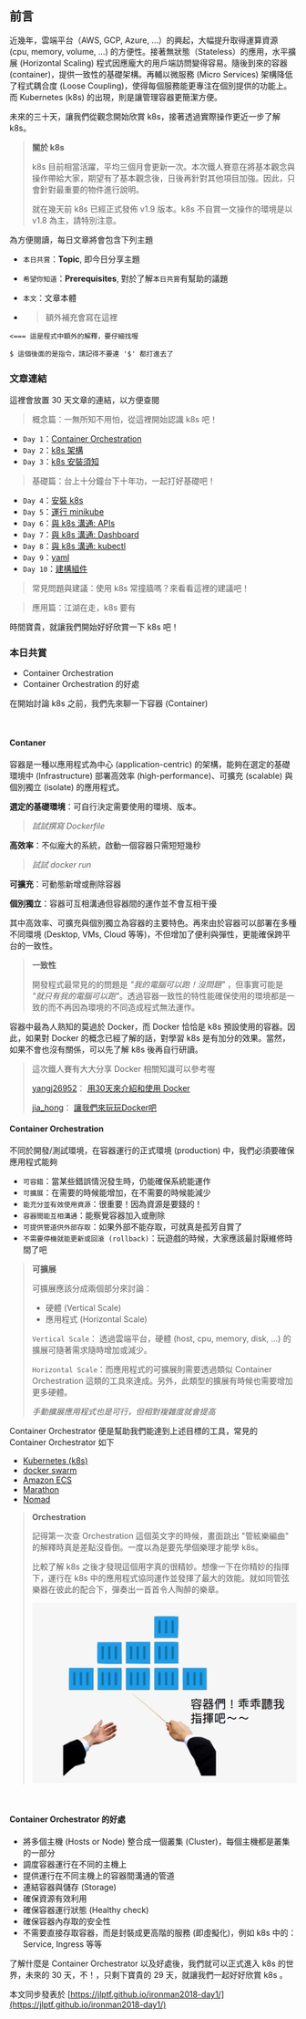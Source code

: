 ## 前言
近幾年，雲端平台（AWS, GCP, Azure, ...）的興起，大幅提升取得運算資源 (cpu, memory, volume, ...) 的方便性。接著無狀態（Stateless）的應用，水平擴展 (Horizontal Scaling) 程式因應龐大的用戶端訪問變得容易。隨後到來的容器 (container)，提供一致性的基礎架構。再輔以微服務 (Micro Services) 架構降低了程式耦合度 (Loose Coupling)，使得每個服務能更專注在個別提供的功能上。而 Kubernetes (k8s) 的出現，則是讓管理容器更簡潔方便。

未來的三十天，讓我們從觀念開始欣賞 k8s，接著透過實際操作更近一步了解 k8s。
> **關於 k8s**
> 
> k8s 目前相當活躍，平均三個月會更新一次。本次鐵人賽意在將基本觀念與操作帶給大家，期望有了基本觀念後，日後再針對其他項目加強。因此，只會針對最重要的物件進行說明。
> 
> 就在幾天前 k8s 已經正式發佈 v1.9 版本。k8s 不自賞一文操作的環境是以 v1.8 為主，請特別注意。

為方便閱讀，每日文章將會包含下列主題

* `本日共賞`：**Topic**, 即今日分享主題
* `希望你知道`：**Prerequisites**, 對於了解`本日共賞`有幫助的議題
* `本文`：文章本體

* >額外補充會寫在這裡

``` 
<=== 這是程式中額外的解釋，要仔細找喔
```

```
$ 這個後面的是指令，請記得不要連 '$' 都打進去了
```

### 文章連結
這裡會放置 30 天文章的連結，以方便查閱

> 概念篇：一無所知不用怕，從這裡開始認識 k8s 吧！

 * `Day 1`：[Container Orchestration](https://ithelp.ithome.com.tw/articles/10192193)
 * `Day 2`：[k8s 架構](https://ithelp.ithome.com.tw/articles/10192409)
 * `Day 3`：[k8s 安裝須知](https://ithelp.ithome.com.tw/articles/10192448)
 
> 基礎篇：台上十分鐘台下十年功，一起打好基礎吧！
 * `Day 4`：[安裝 k8s](https://ithelp.ithome.com.tw/articles/10192748)
 * `Day 5`：[運行 minikube](https://ithelp.ithome.com.tw/articles/10193237)
 * `Day 6`：[與 k8s 溝通: APIs](https://ithelp.ithome.com.tw/articles/10193489)
 * `Day 7`：[與 k8s 溝通: Dashboard](https://ithelp.ithome.com.tw/articles/10193497)
 * `Day 8`：[與 k8s 溝通: kubectl](https://ithelp.ithome.com.tw/articles/10193502)
 * `Day 9`：[yaml](https://ithelp.ithome.com.tw/articles/10193509)
 * `Day 10`：[建構組件](https://ithelp.ithome.com.tw/articles/10193513)
 
> 常見問題與建議：使用 k8s 常撞牆嗎？來看看這裡的建議吧！
 
> 應用篇：江湖在走，k8s 要有


時間寶貴，就讓我們開始好好欣賞一下 k8s 吧！


### 本日共賞
* Container Orchestration
* Container Orchestration 的好處

在開始討論 k8s 之前，我們先來聊一下容器 (Container)

<br/>

#### Contaner

容器是一種以應用程式為中心 (application-centric) 的架構，能夠在選定的基礎環境中 (Infrastructure) 部署高效率 (high-performance)、可擴充 (scalable) 與個別獨立 (isolate) 的應用程式。


**選定的基礎環境**：可自行決定需要使用的環境、版本。
>*試試撰寫 Dockerfile*

**高效率**：不似龐大的系統，啟動一個容器只需短短幾秒
>*試試 docker run*

**可擴充**：可動態新增或刪除容器

**個別獨立**：容器可互相溝通但容器間的運作並不會互相干擾

其中高效率、可擴充與個別獨立為容器的主要特色。再來由於容器可以部署在多種不同環境 (Desktop, VMs, Cloud 等等)，不但增加了便利與彈性，更能確保跨平台的一致性。

>**一致性**
>
>開發程式最常見的的問題是 *"我的電腦可以跑！沒問題"* ，但事實可能是 *"就只有我的電腦可以跑"*。透過容器一致性的特性能確保使用的環境都是一致的而不再因為環境的不同造成程式無法運作。

容器中最為人熟知的莫過於 Docker，而 Docker 恰恰是 k8s 預設使用的容器。因此，如果對 Docker 的概念已經了解的話，對學習 k8s 是有加分的效果。當然，如果不會也沒有關係，可以先了解 k8s 後再自行研讀。

> 這次鐵人賽有大大分享 Docker 相關知識可以參考喔
> 
> [yangj26952](https://ithelp.ithome.com.tw/users/20103456/profile)： [用30天來介紹和使用 Docker](https://ithelp.ithome.com.tw/users/20103456/ironman/1320)
>
> [jia_hong](https://ithelp.ithome.com.tw/users/20107537/profile)： [讓我們來玩玩Docker吧](https://ithelp.ithome.com.tw/users/20107537/ironman/1417) 

#### Container Orchestration
不同於開發/測試環境，在容器運行的正式環境 (production) 中，我們必須要確保應用程式能夠

* `可容錯`：當某些錯誤情況發生時，仍能確保系統能運作
* `可擴展`：在需要的時候能增加，在不需要的時候能減少
* `能充分並有效使用資源`：很重要！因為資源是要錢的！
* `容器間能互相溝通`：能察覺容器加入或刪除
* `可提供管道供外部存取`：如果外部不能存取，可就真是孤芳自賞了
* `不需要停機就能更新或回滾 (rollback)`：玩遊戲的時候，大家應該最討厭維修時間了吧

>**可擴展**
>
>可擴展應該分成兩個部分來討論：
> 
> * 硬體 (Vertical Scale)
> * 應用程式 (Horizontal Scale)
>
> `Vertical Scale`： 透過雲端平台，硬體 (host, cpu, memory, disk, ...) 的擴展可隨著需求隨時增加或減少。
>
> `Horizontal Scale`：而應用程式的可擴展則需要透過類似 Container Orchestration 這類的工具來達成。另外，此類型的擴展有時候也需要增加更多硬體。
>
> *手動擴展應用程式也是可行，但相對複雜度就會提高*

Container Orchestrator 便是幫助我們能達到上述目標的工具，常見的 Container Orchestrator 如下

* [Kubernetes (k8s)](https://kubernetes.io/)
* [docker swarm](https://docs.docker.com/engine/swarm/)
* [Amazon ECS](https://aws.amazon.com/tw/ecs/details/)
* [Marathon](https://mesosphere.github.io/marathon/)
* [Nomad](https://www.nomadproject.io/?_ga=2.7258870.592423037.1512982166-1879891168.1512982166)

>**Orchestration**
>
>記得第一次查 Orchestration 這個英文字的時候，畫面跳出 "管絃樂編曲" 的解釋時真是差點沒昏倒。一度以為是要先學個樂理才能學 k8s。
>
>比較了解 k8s 之後才發現這個用字真的很精妙。想像一下在你精妙的指揮下，運行在 k8s 中的應用程式協同運作並發揮了最大的效能。就如同管弦樂器在彼此的配合下，彈奏出一首首令人陶醉的樂章。
>
>![](day1_1.png)

<br/>

#### Container Orchestrator 的好處

* 將多個主機 (Hosts or Node) 整合成一個叢集 (Cluster)，每個主機都是叢集的一部分
* 調度容器運行在不同的主機上
* 提供運行在不同主機上的容器間溝通的管道
* 連結容器與儲存 (Storage)
* 確保資源有效利用
* 確保容器運行狀態 (Healthy check)
* 確保容器內存取的安全性
* 不需要直接存取容器，而是封裝成更高階的服務 (即虛擬化)，例如 k8s 中的：Service, Ingress 等等

了解什麼是 Container Orchestrator 以及好處後，我們就可以正式進入 k8s 的世界，未來的 30 天，不！，只剩下寶貴的 29 天，就讓我們一起好好欣賞 k8s 。


本文同步發表於 [https://jlptf.github.io/ironman2018-day1/](https://jlptf.github.io/ironman2018-day1/)
